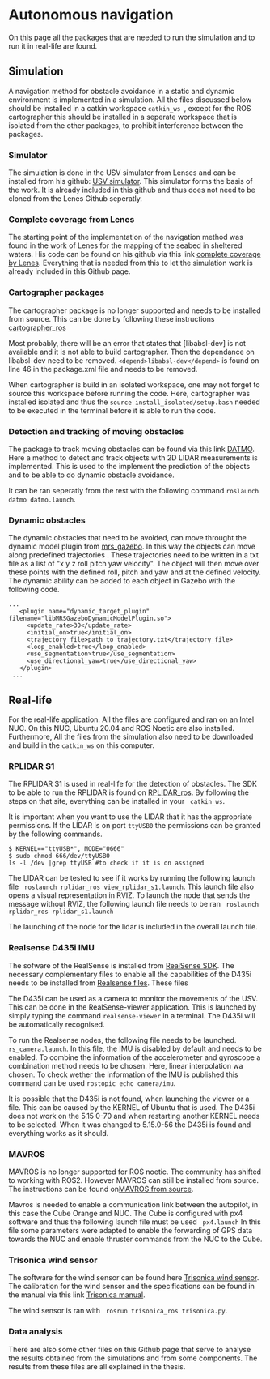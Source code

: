 # Autonomous navigation

On this page all the packages that are needed to run the simulation and to run it in real-life are found.

## Simulation
A navigation method for obstacle avoidance in a static and dynamic environment is implemented in a simulation. All the files discussed below should be installed in a  catkin workspace ```catkin_ws ```, except for the ROS cartographer this should be installed in a seperate workspace that is isolated from the other packages, to prohibit interference between the packages. 

### Simulator
The simulation is done in the USV simulater from Lenses and can be installed from his github: [USV simulator](https://github.com/jhlenes/usv_simulator). This simulator forms the basis of the work. It is already included in this github and thus does not need to be cloned from the Lenes Github seperatly.

### Complete coverage from Lenes
The starting point of the implementation of the navigation method was found in the work of Lenes for the mapping of the seabed in sheltered waters. His code can be found on his github via this link [complete coverage by Lenes](https://github.com/jhlenes/complete_coverage). Everything that is needed from this to let the simulation work is already included in this Github page.

### Cartographer packages
The cartographer package is no longer supported and needs to be installed from source. This can be done by following these instructions [cartographer_ros](https://google-cartographer-ros.readthedocs.io/en/latest/compilation.html#)

Most probably, there will be an error that states that [libabsl-dev] is not available and it is not able to build cartographer. Then the dependance  on libabsl-dev need to be removed. ```<depend>libabsl-dev</depend>``` is found on line 46 in the package.xml file and needs to be removed.

When cartographer is build in an isolated workspace, one may not forget to source this workspace before running the code. Here, cartographer was installed isolated and thus the ```source install_isolated/setup.bash``` needed to be executed in the terminal before it is able to run the code.

### Detection and tracking of moving obstacles
The package to track moving obstacles can be found via this link [DATMO](https://github.com/kostaskonkk/datmo). Here a method to detect and track objects with 2D LIDAR measurements is implemented. This is used to the implement the prediction of the objects and to be able to do dynamic obstacle avoidance.

It can be ran seperatly from the rest with the following command ```roslaunch datmo datmo.launch```.

### Dynamic obstacles 
The dynamic obstacles that need to be avoided, can move throught the dynamic model plugin from [mrs_gazebo](https://github.com/ctu-mrs/mrs_gazebo_common_resources/tree/master/src/sensor_and_model_plugins?fbclid=IwAR12X8kWBT4RaV9GM4QtEslgTVqEDQwI0NRynIj4jqFpsvYlJRhzXDzDaJE). In this way the objects can move along predefined trajectories .
 These trajectories need to be written in a txt file as a list of "x y z roll pitch yaw velocity". The object will then move over these points with the defined roll, pitch and yaw and at the defined velocity. The dynamic ability can be added to each object in Gazebo with the following code.
 ```
 ...
    <plugin name="dynamic_target_plugin" filename="libMRSGazeboDynamicModelPlugin.so">
      <update_rate>30</update_rate>
      <initial_on>true</initial_on>
      <trajectory_file>path_to_trajectory.txt</trajectory_file>
      <loop_enabled>true</loop_enabled>
      <use_segmentation>true</use_segmentation>
      <use_directional_yaw>true</use_directional_yaw>
    </plugin>
  ...
 ```

## Real-life
For the real-life application. All the files are configured and ran on an Intel NUC. On this NUC, Ubuntu 20.04 and ROS Noetic are also installed. Furthermore, All the files from the simulation also need to be downloaded and build in the ```catkin_ws``` on this computer.

### RPLIDAR S1 
The RPLIDAR S1 is used in real-life for the detection of obstacles. The SDK to be able to run the RPLIDAR is found on [RPLIDAR_ros](https://github.com/Slamtec/rplidar_ros). By following the steps on that site, everything can be installed in your ``` catkin_ws```.

It is important when you want to use the LIDAR that it has the appropriate permissions. If the LIDAR is on port 
``` ttyUSB0 ``` the permissions can be granted by the following commands.

```
$ KERNEL=="ttyUSB*", MODE="0666"
$ sudo chmod 666/dev/ttyUSB0
ls -l /dev |grep ttyUSB #to check if it is on assigned
```
The LIDAR can be tested to see if it works by running the following launch file ``` roslaunch rplidar_ros view_rplidar_s1.launch```. This launch file also opens a visual representation in RVIZ. To launch the node that sends the message without RVIZ, the following launch file needs to be ran ``` roslaunch rplidar_ros rplidar_s1.launch```

The launching of the node for the lidar is included in the overall launch file.

### Realsense D435i IMU
The sofware of the RealSense is installed from [RealSense SDK](https://github.com/IntelRealSense/librealsense/blob/master/doc/distribution_linux.md#installing-the-packages). The necessary complementary files to enable all the capabilities of the D435i needs to be installed from [Realsense files](https://github.com/leggedrobotics/realsense-ros-rsl?fbclid=IwAR1UiCX0Tg-nl2NwrTvhwvcD0TtjAlMupl90yzODqZLOk2yu52TKlvp6EVw). These files 

The D435i can be used as a camera to monitor the movements of the USV. This can be done in the RealSense-viewer application. This is launched by simply typing the command ```realsense-viewer``` in a terminal. The D435i will be automatically recognised.

To run the Realsense nodes, the following file needs to be launched. ```rs_camera.launch```. In this file, the IMU is disabled by default and needs to be enabled. To combine the information of the accelerometer and gyroscope a combination method needs to be chosen. Here, linear interpolation wa chosen. To check wether the information of the IMU is published this command can be used ```rostopic echo camera/imu```.


It is possible that the D435i is not found, when launching the viewer or a file. This can be caused by the KERNEL of Ubuntu that is used. The D435i does not work on the 5.15 0-70 and when restarting another KERNEL needs to be selected. When it was changed to 5.15.0-56 the D435i is found and everything works as it should.


### MAVROS
MAVROS is no longer supported for ROS noetic. The community has shifted to working with ROS2. However MAVROS can still be installed from source. The instructions can be found on[MAVROS from source](https://github.com/mavlink/mavros/tree/master/mavros#installation). 

Mavros is needed to enable a communication link between the autopilot, in this case the Cube Orange and NUC. The Cube is configured with px4 software and thus the following launch file must be used ``` px4.launch``` In this file some parameters were adapted to enable the forwarding of GPS data towards the NUC and enable thruster commands from the NUC to the Cube.



### Trisonica wind sensor 
The software for the wind sensor can be found here [Trisonica wind sensor](https://github.com/vanbreugel-lab/trisonica_ros). The calibration for the wind sensor and the specifications can be found in the manual via this link [Trisonica manual](https://anemoment.com/wp-content/uploads/2019/04/Trisonica-Mini-User-Manual-Ap2019.pdf).

The wind sensor is ran with ``` rosrun trisonica_ros trisonica.py```. 

### Data analysis
There are also some other files on this Github page that serve to analyse the results obtained from the simulations and from some components. The results from these files are all explained in the thesis.
